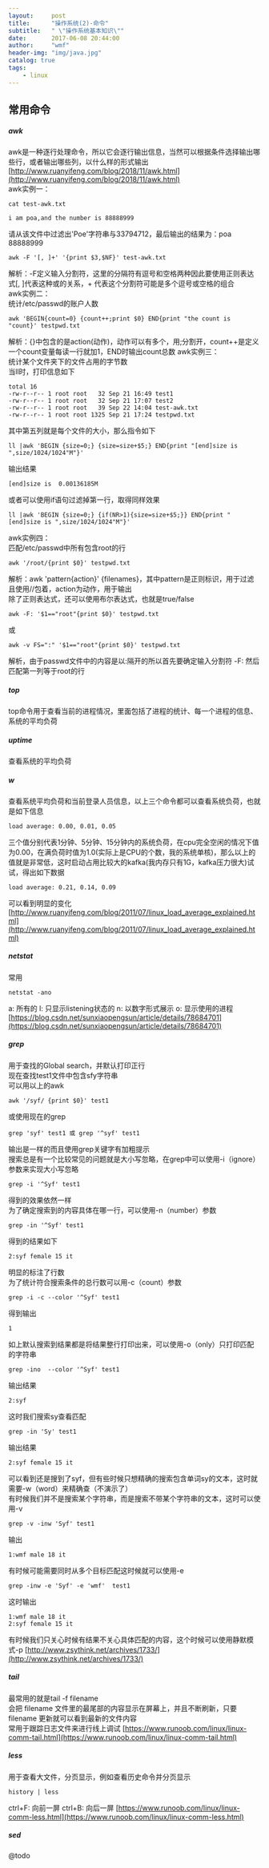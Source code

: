 ```yaml
---
layout:     post
title:      "操作系统(2)-命令"
subtitle:   " \"操作系统基本知识\""
date:       2017-06-08 20:44:00
author:     "wmf"
header-img: "img/java.jpg"
catalog: true
tags:
    - linux
---
```

## 常用命令
##### awk
awk是一种逐行处理命令，所以它会逐行输出信息，当然可以根据条件选择输出哪些行，或者输出哪些列，以什么样的形式输出<br>
[http://www.ruanyifeng.com/blog/2018/11/awk.html](http://www.ruanyifeng.com/blog/2018/11/awk.html)<br>
awk实例一：<br>
```
cat test-awk.txt
```
```
i am poa,and the number is 88888999
```
请从该文件中过滤出'Poe'字符串与33794712，最后输出的结果为：poa 88888999
```
awk -F '[, ]+' '{print $3,$NF}' test-awk.txt
```
解析：-F定义输入分割符，这里的分隔符有逗号和空格两种因此要使用正则表达式[, ]代表这种或的关系，+ 代表这个分割符可能是多个逗号或空格的组合<br>
awk实例二：<br>
统计/etc/passwd的账户人数<br>
```
awk 'BEGIN{count=0} {count++;print $0} END{print "the count is "count}' testpwd.txt
```
解析：{}中包含的是action(动作)，动作可以有多个，用;分割开，count++是定义一个count变量每读一行就加1，END时输出count总数
awk实例三：<br>
统计某个文件夹下的文件占用的字节数<br>
当ll时，打印信息如下
```
total 16
-rw-r--r-- 1 root root   32 Sep 21 16:49 test1
-rw-r--r-- 1 root root   32 Sep 21 17:07 test2
-rw-r--r-- 1 root root   39 Sep 22 14:04 test-awk.txt
-rw-r--r-- 1 root root 1325 Sep 21 17:24 testpwd.txt
```
其中第五列就是每个文件的大小，那么指令如下
```
ll |awk 'BEGIN {size=0;} {size=size+$5;} END{print "[end]size is ",size/1024/1024"M"}'
```
输出结果
```
[end]size is  0.00136185M
```
或者可以使用if语句过滤掉第一行，取得同样效果
```
ll |awk 'BEGIN {size=0;} {if(NR>1){size=size+$5;}} END{print "[end]size is ",size/1024/1024"M"}'
```
awk实例四：<br>
匹配/etc/passwd中所有包含root的行
```
awk '/root/{print $0}' testpwd.txt
```
解析：awk 'pattern{action}' {filenames}，其中pattern是正则标识，用于过滤且使用//包着，action为动作，用于输出<br>
除了正则表达式，还可以使用布尔表达式，也就是true/false
```
awk -F: '$1=="root"{print $0}' testpwd.txt
```
或
```
awk -v FS=":" '$1=="root"{print $0}' testpwd.txt
```
解析，由于passwd文件中的内容是以:隔开的所以首先要确定输入分割符
-F: 然后匹配第一列等于root的行
##### top
top命令用于查看当前的进程情况，里面包括了进程的统计、每一个进程的信息、系统的平均负荷
##### uptime
查看系统的平均负荷
##### w
查看系统平均负荷和当前登录人员信息，以上三个命令都可以查看系统负荷，也就是如下信息
```
load average: 0.00, 0.01, 0.05
```
三个值分别代表1分钟、5分钟、15分钟内的系统负荷，在cpu完全空闲的情况下值为0.00，在满负荷时值为1.0(实际上是CPU的个数，我的系统单核)，那么以上的值就是非常低，这时启动占用比较大的kafka(我内存只有1G，kafka压力很大)试试，得出如下数据
```
load average: 0.21, 0.14, 0.09
```
可以看到明显的变化<br>
[http://www.ruanyifeng.com/blog/2011/07/linux_load_average_explained.html](http://www.ruanyifeng.com/blog/2011/07/linux_load_average_explained.html)
##### netstat
常用
```
netstat -ano
```
a: 所有的
l: 只显示listening状态的
n: 以数字形式展示
o: 显示使用的进程
[https://blog.csdn.net/sunxiaopengsun/article/details/78684701](https://blog.csdn.net/sunxiaopengsun/article/details/78684701)
##### grep
用于查找的Global search，并默认打印正行<br>
现在查找test1文件中包含sfy字符串<br>
可以用以上的awk
```
awk '/syf/ {print $0}' test1
```
或使用现在的grep
```
grep 'syf' test1 或 grep '^syf' test1
```
输出是一样的而且使用grep关键字有加粗提示<br>
搜索总是有一个比较常见的问题就是大小写忽略，在grep中可以使用-i（ignore）参数来实现大小写忽略
```
grep -i '^Syf' test1
```
得到的效果依然一样<br>
为了确定搜索到的内容具体在哪一行，可以使用-n（number）参数
```
grep -in '^Syf' test1
```
得到的结果如下
```
2:syf female 15 it
```
明显的标注了行数<br>
为了统计符合搜索条件的总行数可以用-c（count）参数
```
grep -i -c --color '^Syf' test1
```
得到输出
```
1
```
如上默认搜索到结果都是将结果整行打印出来，可以使用-o（only）只打印匹配的字符串
```
grep -ino  --color '^Syf' test1
```
输出结果
```
2:syf
```
这时我们搜索sy查看匹配
```
grep -in 'Sy' test1
```
输出结果
```
2:syf female 15 it
```
可以看到还是搜到了syf，但有些时候只想精确的搜索包含单词sy的文本，这时就需要-w（word）来精确查（不演示了）<br>
有时候我们并不是搜索某个字符串，而是搜索不带某个字符串的文本，这时可以使用-v
```
grep -v -inw 'Syf' test1
```
输出
```
1:wmf male 18 it
```
有时候可能需要同时从多个目标匹配这时候就可以使用-e
```
grep -inw -e 'Syf' -e 'wmf'  test1
```
这时输出
```
1:wmf male 18 it
2:syf female 15 it
```
有时候我们只关心时候有结果不关心具体匹配的内容，这个时候可以使用静默模式-p
[http://www.zsythink.net/archives/1733/](http://www.zsythink.net/archives/1733/)
##### tail
最常用的就是tail -f filename<br>
会把 filename 文件里的最尾部的内容显示在屏幕上，并且不断刷新，只要 filename 更新就可以看到最新的文件内容<br>
常用于跟踪日志文件来进行线上调试
[https://www.runoob.com/linux/linux-comm-tail.html](https://www.runoob.com/linux/linux-comm-tail.html)
##### less
用于查看大文件，分页显示，例如查看历史命令并分页显示
```
history | less
```
ctrl+F: 向前一屏
ctrl+B: 向后一屏
[https://www.runoob.com/linux/linux-comm-less.html](https://www.runoob.com/linux/linux-comm-less.html)
##### sed
@todo
